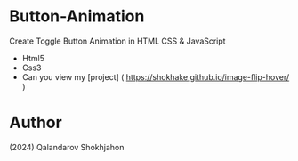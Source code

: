 # Button-Animation
Create Toggle Button Animation in HTML CSS & JavaScript

- Html5
- Css3
- Can you view my [project] ( https://shokhake.github.io/image-flip-hover/ )

# Author
(2024) Qalandarov Shokhjahon
